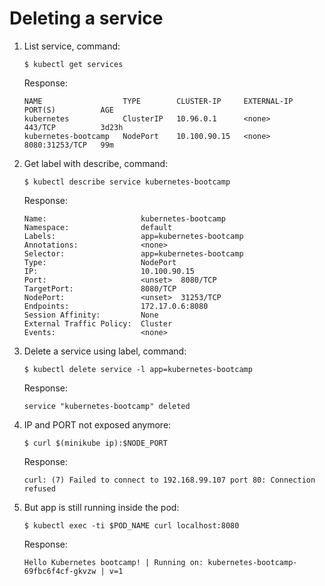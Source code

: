 # Deleting a service
1. List service, command:
    ```
    $ kubectl get services
    ```
    Response:
    ```
    NAME                  TYPE        CLUSTER-IP     EXTERNAL-IP   PORT(S)          AGE
    kubernetes            ClusterIP   10.96.0.1      <none>        443/TCP          3d23h
    kubernetes-bootcamp   NodePort    10.100.90.15   <none>        8080:31253/TCP   99m
    ```
2. Get label with describe, command:
    ```
    $ kubectl describe service kubernetes-bootcamp
    ```
    Response:
    ```
    Name:                     kubernetes-bootcamp
    Namespace:                default
    Labels:                   app=kubernetes-bootcamp
    Annotations:              <none>
    Selector:                 app=kubernetes-bootcamp
    Type:                     NodePort
    IP:                       10.100.90.15
    Port:                     <unset>  8080/TCP
    TargetPort:               8080/TCP
    NodePort:                 <unset>  31253/TCP
    Endpoints:                172.17.0.6:8080
    Session Affinity:         None
    External Traffic Policy:  Cluster
    Events:                   <none>
    ```
3. Delete a service using label, command:
    ```
    $ kubectl delete service -l app=kubernetes-bootcamp
    ```
    Response:
    ```
    service "kubernetes-bootcamp" deleted
    ```
4. IP and PORT not exposed anymore:
    ```
    $ curl $(minikube ip):$NODE_PORT
    ```
    Response:
    ```
    curl: (7) Failed to connect to 192.168.99.107 port 80: Connection refused
    ```
5. But app is still running inside the pod:
    ```
    $ kubectl exec -ti $POD_NAME curl localhost:8080
    ```
    Response:
    ```
    Hello Kubernetes bootcamp! | Running on: kubernetes-bootcamp-69fbc6f4cf-gkvzw | v=1
    ```